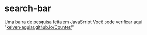 # search-bar
Uma barra de pesquisa feita em JavaScript
Você pode verificar aqui "[kelven-aguiar.github.io/Counter/](https://kelven-aguiar.github.io/Counter/)"
